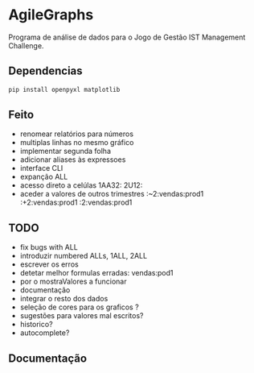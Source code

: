 # AgileGraphs
Programa de análise de dados para o Jogo de Gestão IST Management Challenge.


## Dependencias
```sh
pip install openpyxl matplotlib
```

## Feito
- renomear relatórios para números 
- multiplas linhas no mesmo gráfico
- implementar segunda folha
- adicionar aliases às expressoes
- interface CLI
- expanção ALL
- acesso direto a celúlas
    1AA32:
    2U12:
- aceder a valores de outros trimestres
    :~2:vendas:prod1
    :+2:vendas:prod1
    :2:vendas:prod1


## TODO
- fix bugs with ALL
- introduzir numbered ALLs, 1ALL, 2ALL
- escrever os erros
- detetar melhor formulas erradas:
    vendas:pod1
- por o mostraValores a funcionar
- documentação
- integrar o resto dos dados
- seleção de cores para os graficos ?
- sugestões para valores mal escritos?
- historico?
- autocomplete?


## Documentação

